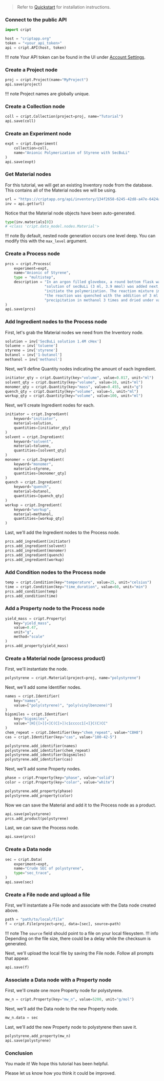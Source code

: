 > Refer to [Quickstart](./quickstart.md) for installation instructions.

### Connect to the public API
``` py
import cript

host = "criptapp.org"
token = "<your_api_token>"  
api = cript.API(host, token)
```
!!! note
    Your API token can be found in the UI under [Account Settings](https://criptapp.org/settings/).


### Create a Project node
``` py
proj = cript.Project(name="MyProject")
api.save(project)
```
!!! note
    Project names are globally unique.


### Create a Collection node
``` py
coll = cript.Collection(project=proj, name="Tutorial")
api.save(coll)
```

### Create an Experiment node
``` py
expt = cript.Experiment(
    collection=coll, 
    name="Anionic Polymerization of Styrene with SecBuLi"
)
api.save(expt)
```

### Get Material nodes
For this tutorial, we will get an existing Inventory node from the database.  
This contains all of the Material nodes we will be using.
``` py
url = "https://criptapp.org/api/inventory/134f2658-6245-42d8-a47e-6424aa3472b4/"
inv = api.get(url)
```

Notice that the Material node objects have been auto-generated.
``` py
type(inv.materials[0])
# <class 'cript.data_model.nodes.Material'>
```
!!! note
    By default, nested node generation occurs one level deep. You can modify this with the `max_level` argument.


### Create a Process node
``` py
prcs = cript.Process(
    experiment=expt, 
    name="Anionic of Styrene",
    type = "multistep",
    description = "In an argon filled glovebox, a round bottom flask was filled with 216 ml of dried toluene. The "
                  "solution of secBuLi (3 ml, 3.9 mmol) was added next, followed by styrene (22.3 g, 176 mmol) to "
                  "initiate the polymerization. The reaction mixture immediately turned orange. After 30 min, "
                  "the reaction was quenched with the addition of 3 ml of methanol. The polymer was isolated by "
                  "precipitation in methanol 3 times and dried under vacuum."
)
api.save(prcs)
```

### Add Ingredient nodes to the Process node
First, let's grab the Material nodes we need from the Inventory node.
``` py
solution = inv['SecBuLi solution 1.4M cHex']
toluene = inv['toluene']
styrene = inv['styrene']
butanol = inv['1-butanol']
methanol = inv['methanol']
```
Next, we'll define Quantity nodes indicating the amount of each Ingredient.
``` py
initiator_qty = cript.Quantity(key="volume", value=0.017, unit="ml")
solvent_qty = cript.Quantity(key="volume", value=10, unit="ml")
monomer_qty = cript.Quantity(key="mass", value=0.455, unit="g")
quench_qty = cript.Quantity(key="volume", value=5, unit="ml")
workup_qty = cript.Quantity(key="volume", value=100, unit="ml")
```
Next, we'll create Ingredient nodes for each.
``` py
initiator = cript.Ingredient(
    keyword="initiator", 
    material=solution, 
    quantities=[initiator_qty]
)
solvent = cript.Ingredient(
    keyword="solvent", 
    material=toluene, 
    quantities=[solvent_qty]
)
monomer = cript.Ingredient(
    keyword="monomer", 
    material=styrene, 
    quantities=[monomer_qty]
)
quench = cript.Ingredient(
    keyword="quench", 
    material=butanol, 
    quantities=[quench_qty]
)
workup = cript.Ingredient(
    keyword="workup", 
    material=methanol, 
    quantities=[workup_qty]
)
```
Last, we'll add the Ingredient nodes to the Process node.
``` py
prcs.add_ingredient(initiator)
prcs.add_ingredient(solvent)
prcs.add_ingredient(monomer)
prcs.add_ingredient(quench)
prcs.add_ingredient(workup)
```

### Add Condition nodes to the Process node
``` py
temp = cript.Condition(key="temperature", value=25, unit="celsius")
time = cript.Condition(key="time_duration", value=60, unit="min")
prcs.add_condition(temp)
prcs.add_condition(time)
```

### Add a Property node to the Process node
``` py
yield_mass = cript.Property(
    key="yield_mass", 
    value=0.47, 
    unit="g", 
    method="scale"
)
prcs.add_property(yield_mass)
```

### Create a Material node (process product)
First, we'll instantiate the node.
``` py
polystyrene = cript.Material(project=proj, name="polystyrene")
```
Next, we'll add some Identifier nodes.
``` py
names = cript.Identifier(
    key="names", 
    value=["poly(styrene)", "poly(vinylbenzene)"]
)
bigsmiles = cript.Identifier(
    key="bigsmiles", 
    value="[H]{[>][<]C(C[>])c1ccccc1[<]}C(C)CC"
)
chem_repeat = cript.Identifier(key="chem_repeat", value="C8H8")
cas = cript.Identifier(key="cas", value="100-42-5")

polystyrene.add_identifier(names)
polystyrene.add_identifier(chem_repeat)
polystyrene.add_identifier(bigsmiles)
polystyrene.add_identifier(cas)
```
Next, we'll add some Property nodes.
``` py
phase = cript.Property(key="phase", value="solid")
color = cript.Property(key="color", value="white")

polystyrene.add_property(phase)
polystyrene.add_property(color)
```
Now we can save the Material and add it to the Process node as a product.
``` py
api.save(polystyrene)
prcs.add_product(polystyrene)
```
Last, we can save the Process node.
``` py
api.save(prcs)
```

### Create a Data node
``` py
sec = cript.Data(
    experiment=expt, 
    name="Crude SEC of polystyrene", 
    type="sec_trace",
)
api.save(sec)
```

### Create a File node and upload a file
First, we'll instantiate a File node and associate with the Data node created above.
``` py
path = "path/to/local/file"
f = cript.File(project=proj, data=[sec], source=path)
```
!!! note
    The `source` field should point to a file on your local filesystem. 
!!! info
    Depending on the file size, there could be a delay while the checksum is generated.

Next, we'll upload the local file by saving the File node. Follow all prompts that appear.
``` py
api.save(f)
```

### Associate a Data node with a Property node
First, we'll create one more Property node for polystyrene.
``` py
mw_n = cript.Property(key="mw_n", value=5200, unit="g/mol")
```
Next, we'll add the Data node to the new Property node.
``` py
mw_n.data = sec
```
Last, we'll add the new Property node to polystyrene then save it.
``` py
polystyrene.add_property(mw_n)
api.save(polystyrene)
```

### Conclusion
You made it! We hope this tutorial has been helpful.  

Please let us know how you think it could be improved.
